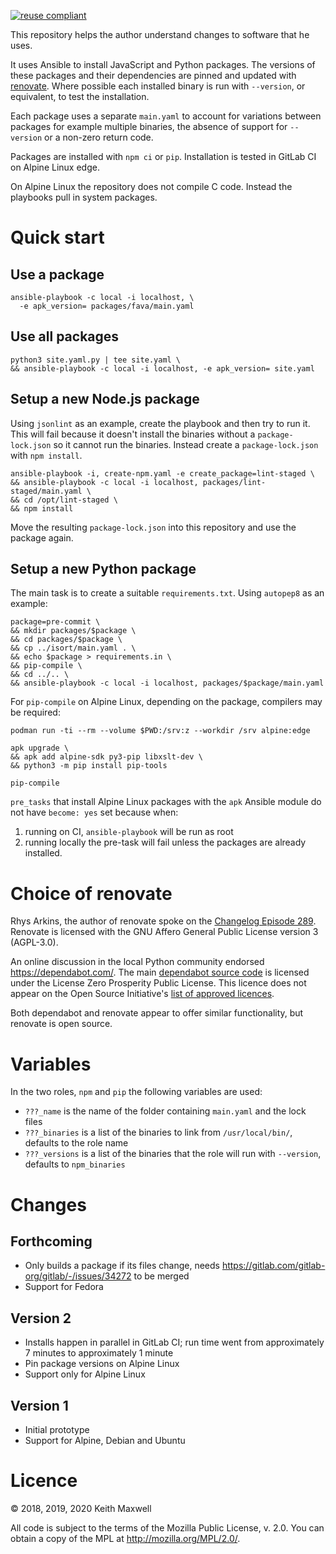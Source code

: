 [renovate]: https://github.com/renovatebot/renovate
[changelog episode 289]: https://changelog.com/podcast/289
[dependabot source code]: https://github.com/dependabot/dependabot-core
[list of approved licences]: https://opensource.org/licenses/alphabetical

[![reuse compliant](https://reuse.software/badge/reuse-compliant.svg)](https://reuse.software/)

This repository helps the author understand changes to software that he uses.

It uses Ansible to install JavaScript and Python packages. The versions of these
packages and their dependencies are pinned and updated with [renovate]. Where
possible each installed binary is run with `--version`, or equivalent, to test
the installation.

Each package uses a separate `main.yaml` to account for variations between
packages for example multiple binaries, the absence of support for `--version`
or a non-zero return code.

Packages are installed with `npm ci` or `pip`. Installation is tested in
GitLab CI on Alpine Linux edge.

On Alpine Linux the repository does not compile C code. Instead the playbooks
pull in system packages.

# Quick start

## Use a package

    ansible-playbook -c local -i localhost, \
      -e apk_version= packages/fava/main.yaml

## Use all packages

    python3 site.yaml.py | tee site.yaml \
    && ansible-playbook -c local -i localhost, -e apk_version= site.yaml

## Setup a new Node.js package

Using `jsonlint` as an example, create the playbook and then try to run it. This
will fail because it doesn't install the binaries without a `package-lock.json`
so it cannot run the binaries. Instead create a `package-lock.json` with
`npm install`.

    ansible-playbook -i, create-npm.yaml -e create_package=lint-staged \
    && ansible-playbook -c local -i localhost, packages/lint-staged/main.yaml \
    && cd /opt/lint-staged \
    && npm install

Move the resulting `package-lock.json` into this repository and use the package
again.

## Setup a new Python package

The main task is to create a suitable `requirements.txt`. Using `autopep8` as an
example:

    package=pre-commit \
    && mkdir packages/$package \
    && cd packages/$package \
    && cp ../isort/main.yaml . \
    && echo $package > requirements.in \
    && pip-compile \
    && cd ../.. \
    && ansible-playbook -c local -i localhost, packages/$package/main.yaml

For `pip-compile` on Alpine Linux, depending on the package, compilers may be
required:

    podman run -ti --rm --volume $PWD:/srv:z --workdir /srv alpine:edge

    apk upgrade \
    && apk add alpine-sdk py3-pip libxslt-dev \
    && python3 -m pip install pip-tools

    pip-compile

`pre_tasks` that install Alpine Linux packages with the `apk` Ansible module do
not have `become: yes` set because when:

1. running on CI, `ansible-playbook` will be run as root
2. running locally the pre-task will fail unless the packages are already
   installed.

# Choice of renovate

Rhys Arkins, the author of renovate spoke on the [Changelog Episode 289].
Renovate is licensed with the GNU Affero General Public License version 3
(AGPL-3.0).

An online discussion in the local Python community endorsed
<https://dependabot.com/>. The main [dependabot source code] is licensed under
the License Zero Prosperity Public License. This licence does not appear on the
Open Source Initiative's [list of approved licences].

Both dependabot and renovate appear to offer similar functionality, but renovate
is open source.

# Variables

In the two roles, `npm` and `pip` the following variables are used:

- `???_name` is the name of the folder containing `main.yaml` and the lock files
- `???_binaries` is a list of the binaries to link from `/usr/local/bin/`,
  defaults to the role name
- `???_versions` is a list of the binaries that the role will run with
  `--version`, defaults to `npm_binaries`

# Changes

## Forthcoming

- Only builds a package if its files change, needs
  https://gitlab.com/gitlab-org/gitlab/-/issues/34272 to be merged
- Support for Fedora

## Version 2

- Installs happen in parallel in GitLab CI; run time went from approximately 7
  minutes to approximately 1 minute
- Pin package versions on Alpine Linux
- Support only for Alpine Linux

## Version 1

- Initial prototype
- Support for Alpine, Debian and Ubuntu

# Licence

© 2018, 2019, 2020 Keith Maxwell

All code is subject to the terms of the Mozilla Public License, v. 2.0. You can
obtain a copy of the MPL at <http://mozilla.org/MPL/2.0/>.

<!--

SPDX-License-Identifier: MPL-2.0
SPDX-Copyright: 2019 Keith Maxwell

-->
